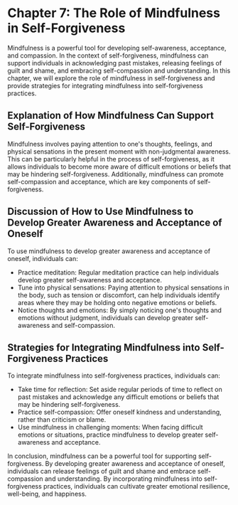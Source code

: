 Chapter 7: The Role of Mindfulness in Self-Forgiveness
======================================================

Mindfulness is a powerful tool for developing self-awareness, acceptance, and compassion. In the context of self-forgiveness, mindfulness can support individuals in acknowledging past mistakes, releasing feelings of guilt and shame, and embracing self-compassion and understanding. In this chapter, we will explore the role of mindfulness in self-forgiveness and provide strategies for integrating mindfulness into self-forgiveness practices.

Explanation of How Mindfulness Can Support Self-Forgiveness
-----------------------------------------------------------

Mindfulness involves paying attention to one's thoughts, feelings, and physical sensations in the present moment with non-judgmental awareness. This can be particularly helpful in the process of self-forgiveness, as it allows individuals to become more aware of difficult emotions or beliefs that may be hindering self-forgiveness. Additionally, mindfulness can promote self-compassion and acceptance, which are key components of self-forgiveness.

Discussion of How to Use Mindfulness to Develop Greater Awareness and Acceptance of Oneself
-------------------------------------------------------------------------------------------

To use mindfulness to develop greater awareness and acceptance of oneself, individuals can:

* Practice meditation: Regular meditation practice can help individuals develop greater self-awareness and acceptance.
* Tune into physical sensations: Paying attention to physical sensations in the body, such as tension or discomfort, can help individuals identify areas where they may be holding onto negative emotions or beliefs.
* Notice thoughts and emotions: By simply noticing one's thoughts and emotions without judgment, individuals can develop greater self-awareness and self-compassion.

Strategies for Integrating Mindfulness into Self-Forgiveness Practices
----------------------------------------------------------------------

To integrate mindfulness into self-forgiveness practices, individuals can:

* Take time for reflection: Set aside regular periods of time to reflect on past mistakes and acknowledge any difficult emotions or beliefs that may be hindering self-forgiveness.
* Practice self-compassion: Offer oneself kindness and understanding, rather than criticism or blame.
* Use mindfulness in challenging moments: When facing difficult emotions or situations, practice mindfulness to develop greater self-awareness and acceptance.

In conclusion, mindfulness can be a powerful tool for supporting self-forgiveness. By developing greater awareness and acceptance of oneself, individuals can release feelings of guilt and shame and embrace self-compassion and understanding. By incorporating mindfulness into self-forgiveness practices, individuals can cultivate greater emotional resilience, well-being, and happiness.
